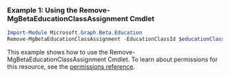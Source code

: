 ### Example 1: Using the Remove-MgBetaEducationClassAssignment Cmdlet
```powershell
Import-Module Microsoft.Graph.Beta.Education
Remove-MgBetaEducationClassAssignment -EducationClassId $educationClassId -EducationAssignmentId $educationAssignmentId
```
This example shows how to use the Remove-MgBetaEducationClassAssignment Cmdlet.
To learn about permissions for this resource, see the [permissions reference](/graph/permissions-reference).
